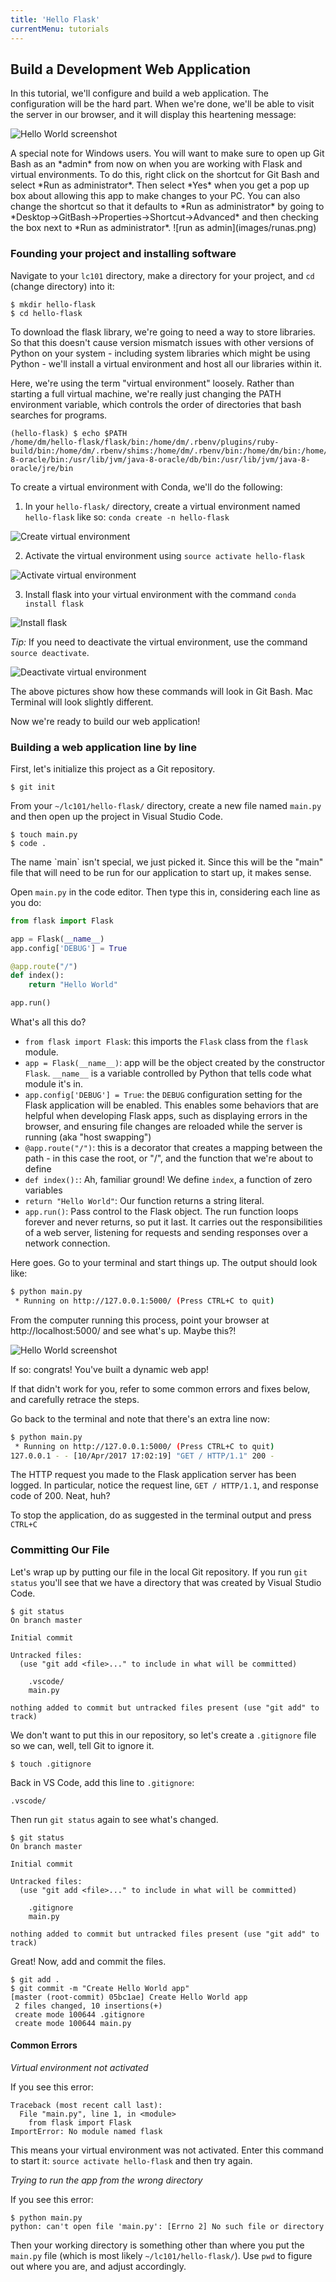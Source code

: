```yaml
---
title: 'Hello Flask'
currentMenu: tutorials
---
```


## Build a Development Web Application

In this tutorial, we'll configure and build a web application. The
configuration will be the hard part. When we're done, we'll be able to
visit the server in our browser, and it will display this heartening message:

![Hello World screenshot](hello-world-browser-screenshot.png)

<aside class="aside-note" markdown="1">
A special note for Windows users. You will want to make sure to open up Git Bash as an *admin* from now on when you are working with Flask and virtual environments. To do this, right click on the shortcut for Git Bash and select *Run as administrator*. Then select *Yes* when you get a pop up box about allowing this app to make changes to your PC. You can also change the shortcut so that it defaults to *Run as administrator* by going to *Desktop->GitBash->Properties->Shortcut->Advanced* and then checking the box next to *Run as administrator*. 
![run as admin](images/runas.png)
</aside>

### Founding your project and installing software

Navigate to your `lc101` directory, make a directory for your project, and `cd` (change directory) into it:

```
$ mkdir hello-flask
$ cd hello-flask
```

To download the flask library, we're going to need a way to store
libraries. So that this doesn't cause version mismatch issues with
other versions of Python on your system - including system libraries
which might be using Python - we'll install a virtual environment and
host all our libraries within it.

<aside class="aside-note" markdown="1">
Here, we're using the term "virtual environment" loosely. Rather than starting a full virtual machine, we're really just changing the PATH environment variable, which controls the order of directories that bash searches for programs.

```
(hello-flask) $ echo $PATH
/home/dm/hello-flask/flask/bin:/home/dm/.rbenv/plugins/ruby-build/bin:/home/dm/.rbenv/shims:/home/dm/.rbenv/bin:/home/dm/bin:/home/dm/.local/bin:/usr/local/sbin:/usr/local/bin:/usr/sbin:/usr/bin:/sbin:/bin:/usr/games:/usr/local/games:/snap/bin:/usr/lib/jvm/java-8-oracle/bin:/usr/lib/jvm/java-8-oracle/db/bin:/usr/lib/jvm/java-8-oracle/jre/bin
```
</aside>

To create a virtual environment with Conda, we'll do the following:

1. In your `hello-flask/` directory, create a virtual environment named `hello-flask` like so:
`conda create -n hello-flask`

![Create virtual environment](images/create-venv.png)

2. Activate the virtual environment using `source activate hello-flask`

![Activate virtual environment](images/activate-venv.png)

3. Install flask into your virtual environment with the command `conda install flask`

![Install flask](images/install-flask.png)

*Tip:* If you need to deactivate the virtual environment, use the command ``source deactivate``.

![Deactivate virtual environment](images/deactivate-venv.png)

<aside class="aside-note" markdown="1">
The above pictures show how these commands will look in Git Bash. Mac Terminal will look slightly different.
</aside>

Now we're ready to build our web application!

### Building a web application line by line

First, let's initialize this project as a Git repository.

```nohighlight
$ git init
```

From your `~/lc101/hello-flask/` directory, create a new file named `main.py` and then open up the project in Visual Studio Code.

```nohighlight
$ touch main.py
$ code .
```

<aside class="aside-note" markdown="1">
The name `main` isn't special, we just picked it. Since this will be the "main" file that will need to be run for our application to start up, it makes sense.
</aside>

Open `main.py` in the code editor. Then type this in, considering each line as you do:

```python
from flask import Flask

app = Flask(__name__)
app.config['DEBUG'] = True

@app.route("/")
def index():
    return "Hello World"

app.run()

```

What's all this do?

- `from flask import Flask`: this imports the `Flask` class from the `flask` module.
- `app = Flask(__name__)`: app will be the object created by the constructor `Flask`. `__name__` is a variable controlled by Python that tells code what module it's in.
- `app.config['DEBUG'] = True`: the `DEBUG` configuration setting for the Flask application will be enabled. This enables some behaviors that are helpful when developing Flask apps, such as displaying errors in the browser, and ensuring file changes are reloaded while the server is running (aka "host swapping")
- `@app.route("/")`: this is a decorator that creates a mapping between the path - in this case the root, or  "/", and the function that we're about to define
- `def index():`: Ah, familiar ground! We define `index`, a function of zero variables
- `return "Hello World"`: Our function returns a string literal.
- `app.run()`: Pass control to the Flask object. The run function loops forever and never returns, so put it last. It carries out the responsibilities of a web server, listening for requests and sending responses over a network connection.

Here goes. Go to your terminal and start things up. The output should look like:

```bash
$ python main.py
 * Running on http://127.0.0.1:5000/ (Press CTRL+C to quit)
```

From the computer running this process, point your browser at http://localhost:5000/ and see what's up. Maybe this?!

![Hello World screenshot](hello-world-browser-screenshot.png)

If so: congrats! You've built a dynamic web app!

<aside class="aside-note" markdown="1">
If that didn't work for you, refer to some common errors and fixes below, and carefully retrace the steps.
</aside>

Go back to the terminal and note that there's an extra line now:

```bash
$ python main.py
 * Running on http://127.0.0.1:5000/ (Press CTRL+C to quit)
127.0.0.1 - - [10/Apr/2017 17:02:19] "GET / HTTP/1.1" 200 -
```

The HTTP request you made to the Flask application server has been logged. In particular, notice the request line, `GET / HTTP/1.1`, and response code of 200. Neat, huh?

To stop the application, do as suggested in the terminal output and press `CTRL+C`

### Committing Our File

Let's wrap up by putting our file in the local Git repository. If you run `git status` you'll see that we have a directory that was created by Visual Studio Code.

```nohighlight
$ git status
On branch master

Initial commit

Untracked files:
  (use "git add <file>..." to include in what will be committed)

	.vscode/
	main.py

nothing added to commit but untracked files present (use "git add" to track)
```

We don't want to put this in our repository, so let's create a `.gitignore` file so we can, well, tell Git to ignore it.

```nohighlight
$ touch .gitignore
```

Back in VS Code, add this line to `.gitignore`:

```nohighlight
.vscode/
```

Then run `git status` again to see what's changed.

```nohighlight
$ git status
On branch master

Initial commit

Untracked files:
  (use "git add <file>..." to include in what will be committed)

	.gitignore
	main.py

nothing added to commit but untracked files present (use "git add" to track)
```

Great! Now, add and commit the files.

```nohighlight
$ git add .
$ git commit -m "Create Hello World app"
[master (root-commit) 05bc1ae] Create Hello World app
 2 files changed, 10 insertions(+)
 create mode 100644 .gitignore
 create mode 100644 main.py
```

#### Common Errors

*Virtual environment not activated*

If you see this error:

```nohighlight
Traceback (most recent call last):
  File "main.py", line 1, in <module>
    from flask import Flask
ImportError: No module named flask
```

This means your virtual environment was not activated. Enter this command to start it: `source activate hello-flask` and then try again.

*Trying to run the app from the wrong directory*

If you see this error:

```nohighlight
$ python main.py
python: can't open file 'main.py': [Errno 2] No such file or directory
```

Then your working directory is something other than where you put the `main.py` file (which is most likely `~/lc101/hello-flask/`). Use `pwd` to figure out where you are, and adjust accordingly.
